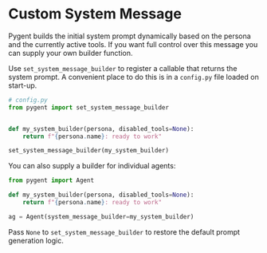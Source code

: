 # Custom System Message

Pygent builds the initial system prompt dynamically based on the persona
and the currently active tools. If you want full control over this
message you can supply your own builder function.

Use `set_system_message_builder` to register a callable that returns the
system prompt. A convenient place to do this is in a `config.py` file
loaded on start-up.

```python
# config.py
from pygent import set_system_message_builder


def my_system_builder(persona, disabled_tools=None):
    return f"{persona.name}: ready to work"

set_system_message_builder(my_system_builder)
```

You can also supply a builder for individual agents:

```python
from pygent import Agent

def my_system_builder(persona, disabled_tools=None):
    return f"{persona.name}: ready to work"

ag = Agent(system_message_builder=my_system_builder)
```

Pass `None` to `set_system_message_builder` to restore the default
prompt generation logic.
